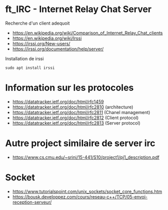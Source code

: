 # ft_IRC - Internet Relay Chat Server

Recherche d'un client adequoit

  - https://en.wikipedia.org/wiki/Comparison_of_Internet_Relay_Chat_clients
  - https://en.wikipedia.org/wiki/Irssi
  - https://irssi.org/New-users/
  - https://irssi.org/documentation/help/server/

  
 Installation de irssi
 
```
sudo apt install irssi
```

# Information sur les protocoles
  - https://datatracker.ietf.org/doc/html/rfc1459
  - https://datatracker.ietf.org/doc/html/rfc2810 (architecture)
  - https://datatracker.ietf.org/doc/html/rfc2811 (Chanel management)
  - https://datatracker.ietf.org/doc/html/rfc2812 (Client protocol)
  - https://datatracker.ietf.org/doc/html/rfc2813 (Server protocol)


# Autre project similaire de server irc
  - https://www.cs.cmu.edu/~srini/15-441/S10/project1/pj1_description.pdf

# Socket
 - https://www.tutorialspoint.com/unix_sockets/socket_core_functions.htm
 - https://bousk.developpez.com/cours/reseau-c++/TCP/05-envoi-reception-serveur/
